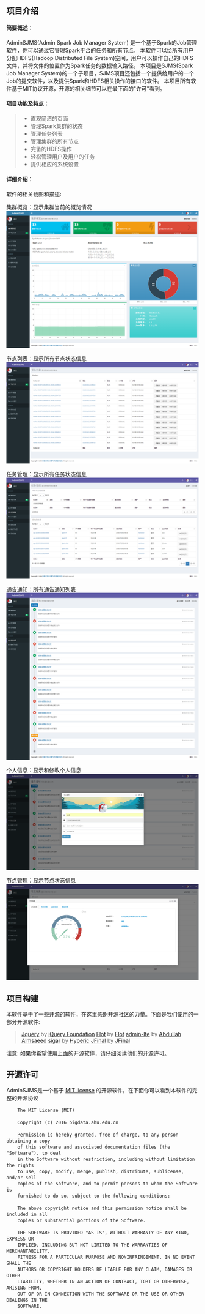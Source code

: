 ## 项目介绍
#### 简要概述：
AdminSJMS(Admin Spark Job Manager System) 是一个基于Spark的Job管理软件，你可以通过它管理Spark平台的任务和所有节点。
本软件可以给所有用户分配HDFS(Hadoop Distributed File System)空间，用户可以操作自己的HDFS文件，并将文件的位置作为Spark任务的数据输入路径。
本项目是SJMS(Spark Job Manager System)的一个子项目，SJMS项目还包括一个提供给用户的一个Job的提交软件，以及提供Spark和HDFS相关操作的接口的软件。
本项目所有软件基于MIT协议开源，开源的相关细节可以在最下面的"许可"看到。

#### 项目功能及特点：
>* 直观简洁的页面
>* 管理Spark集群的状态
>* 管理任务列表
>* 管理集群的所有节点
>* 完备的HDFS操作
>* 轻松管理用户及用户的任务
>* 提供相应的系统设置

#### 详细介绍：
软件的相关截图和描述:

集群概览：显示集群当前的概览情况
![cmd-markdown-logo](SCREENSHOT/screenshot001.png)

节点列表：显示所有节点状态信息
![cmd-markdown-logo](SCREENSHOT/screenshot002.png)

任务管理：显示所有任务状态信息
![cmd-markdown-logo](SCREENSHOT/screenshot003.png)

通告通知：所有通告通知列表
![cmd-markdown-logo](SCREENSHOT/screenshot004.png)

个人信息：显示和修改个人信息
![cmd-markdown-logo](SCREENSHOT/screenshot005.png)

节点管理：显示节点状态信息
![cmd-markdown-logo](SCREENSHOT/screenshot006.png)

## 项目构建

本软件基于了一些开源的软件，在这里感谢开源社区的力量。下面是我们使用的一部分开源软件:

> [Jquery](https://github.com/jquery/jquery) by [jQuery Foundation](https://github.com/jquery)
> [Flot](https://github.com/flot/flot) by [Flot](https://github.com/flot)
> [admin-lte](https://github.com/almasaeed2010/AdminLTE) by [Abdullah Almsaeed](https://github.com/almasaeed2010)
> [sigar](https://github.com/hyperic/sigar) by [Hyperic](https://github.com/hyperic)
> [JFinal](https://git.oschina.net/jfinal/jfinal) by [JFinal](https://git.oschina.net/jfinal)

注意: 如果你希望使用上面的开源软件，请仔细阅读他们的开源许可。


## 开源许可

AdminSJMS是一个基于 [MIT license](http://opensource.org/licenses/MIT) 的开源软件，在下面你可以看到本软件的完整的开源协议

        The MIT License (MIT)

        Copyright (c) 2016 bigdata.ahu.edu.cn

        Permission is hereby granted, free of charge, to any person obtaining a copy
        of this software and associated documentation files (the "Software"), to deal
        in the Software without restriction, including without limitation the rights
        to use, copy, modify, merge, publish, distribute, sublicense, and/or sell
        copies of the Software, and to permit persons to whom the Software is
        furnished to do so, subject to the following conditions:

        The above copyright notice and this permission notice shall be included in all
        copies or substantial portions of the Software.

        THE SOFTWARE IS PROVIDED "AS IS", WITHOUT WARRANTY OF ANY KIND, EXPRESS OR
        IMPLIED, INCLUDING BUT NOT LIMITED TO THE WARRANTIES OF MERCHANTABILITY,
        FITNESS FOR A PARTICULAR PURPOSE AND NONINFRINGEMENT. IN NO EVENT SHALL THE
        AUTHORS OR COPYRIGHT HOLDERS BE LIABLE FOR ANY CLAIM, DAMAGES OR OTHER
        LIABILITY, WHETHER IN AN ACTION OF CONTRACT, TORT OR OTHERWISE, ARISING FROM,
        OUT OF OR IN CONNECTION WITH THE SOFTWARE OR THE USE OR OTHER DEALINGS IN THE
        SOFTWARE.
							